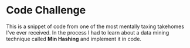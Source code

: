# Code Challenge
  
This is a snippet of code from one of the most mentally taxing takehomes I've ever received. In the process I had to learn about a data mining technique called **Min Hashing** and implement it in code. 
